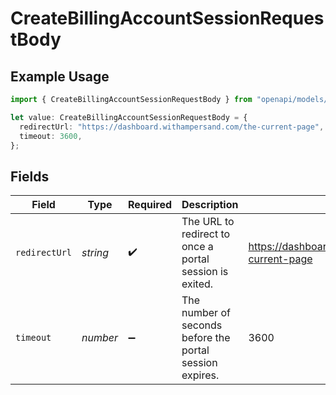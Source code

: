 # CreateBillingAccountSessionRequestBody

## Example Usage

```typescript
import { CreateBillingAccountSessionRequestBody } from "openapi/models/operations";

let value: CreateBillingAccountSessionRequestBody = {
  redirectUrl: "https://dashboard.withampersand.com/the-current-page",
  timeout: 3600,
};
```

## Fields

| Field                                                    | Type                                                     | Required                                                 | Description                                              | Example                                                  |
| -------------------------------------------------------- | -------------------------------------------------------- | -------------------------------------------------------- | -------------------------------------------------------- | -------------------------------------------------------- |
| `redirectUrl`                                            | *string*                                                 | :heavy_check_mark:                                       | The URL to redirect to once a portal session is exited.  | https://dashboard.withampersand.com/the-current-page     |
| `timeout`                                                | *number*                                                 | :heavy_minus_sign:                                       | The number of seconds before the portal session expires. | 3600                                                     |